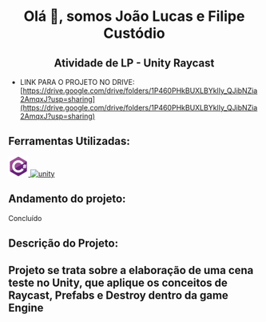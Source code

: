 <h1 align="center">Olá 👋, somos João Lucas e Filipe Custódio</h1>
<h2 align="center">Atividade de LP - Unity Raycast</h2>

- LINK PARA O PROJETO NO DRIVE: [https://drive.google.com/drive/folders/1P460PHkBUXLBYklIy_QJibNZia2AmqxJ?usp=sharing](https://drive.google.com/drive/folders/1P460PHkBUXLBYklIy_QJibNZia2AmqxJ?usp=sharing)

<h2>Ferramentas Utilizadas:</h2> 
<p align="left"> <a href="https://www.w3schools.com/cs/" target="_blank" rel="noreferrer"> <img src="https://raw.githubusercontent.com/devicons/devicon/master/icons/csharp/csharp-original.svg" alt="csharp" width="40" height="40"/> </a> <a href="https://unity.com/" target="_blank" rel="noreferrer"> <img src="https://www.vectorlogo.zone/logos/unity3d/unity3d-icon.svg" alt="unity" width="40" height="40"/> </a> </p>

<h2>Andamento do projeto:</h2> 
Concluído

<h2>Descrição do Projeto:<h2>
Projeto se trata sobre a elaboração de uma cena teste no Unity, que aplique os conceitos de Raycast, Prefabs e Destroy dentro da game Engine



